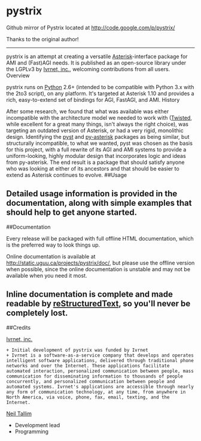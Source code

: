 pystrix
=======

Github mirror of Pystrix located at http://code.google.com/p/pystrix/

Thanks to the original author!

---

pystrix is an attempt at creating a versatile [Asterisk](http://www.asterisk.org/)-interface package for AMI and (Fast)AGI needs. It is published as an open-source library under the LGPLv3 by [Ivrnet, inc.](http://www.ivrnet.com/), welcoming contributions from all users.
Overview

pystrix runs on [Python](http://python.org/) 2.6+ (intended to be compatible with Python 3.x with the 2to3 script), on any platform. It's targeted at Asterisk 1.10 and provides a rich, easy-to-extend set of bindings for AGI, FastAGI, and AMI.
History

After some research, we found that what was available was either incompatible with the architecture model we needed to work with ([Twisted](http://www.twistedmatrix.org/), while excellent for a great many things, isn't always the right choice), was targeting an outdated version of Asterisk, or had a very rigid, monolithic design. Identifying the [pyst](http://pyst.sourceforge.net/) and [py-asterisk](http://code.google.com/p/py-asterisk/) packages as being similar, but structurally incompatible, to what we wanted, pyst was chosen as the basis for this project, with a full rewrite of its AGI and AMI systems to provide a uniform-looking, highly modular design that incorporates logic and ideas from py-asterisk. The end result is a package that should satisfy anyone who was looking at either of its ancestors and that should be easier to extend as Asterisk continues to evolve.
##Usage

Detailed usage information is provided in the documentation, along with simple examples that should help to get anyone started.
---
##Documentation

Every release will be packaged with full offline HTML documentation, which is the preferred way to look things up.

Online documentation is available at http://static.uguu.ca/projects/pystrix/doc/, but please use the offline version when possible, since the online documentation is unstable and may not be available when you need it most.

Inline documentation is complete and made readable by [reStructuredText](http://docutils.sourceforge.net/rst.html), so you'll never be completely lost.
---
##Credits

[Ivrnet, inc.](http://www.ivrnet.com/)

    + Initial development of pystrix was funded by Ivrnet
    + Ivrnet is a software-as-a-service company that develops and operates intelligent software applications, delivered through traditional phone networks and over the Internet. These applications facilitate automated interaction, personalized communication between people, mass communication for disseminating information to thousands of people concurrently, and personalized communication between people and automated systems. Ivrnet's applications are accessible through nearly any form of communication technology, at any time, from anywhere in North America, via voice, phone, fax, email, texting, and the Internet. 

[Neil Tallim](http://uguu.ca/)

   + Development lead
   + Programming 
